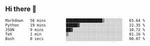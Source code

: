 ## Hi there 👋

<!--START_SECTION:waka-->

```txt
Markdown   56 mins         ████████████████▒░░░░░░░░   65.64 %
Python     19 mins         █████▓░░░░░░░░░░░░░░░░░░░   22.35 %
JSON       9 mins          ██▓░░░░░░░░░░░░░░░░░░░░░░   10.72 %
TeX        1 min           ▒░░░░░░░░░░░░░░░░░░░░░░░░   01.16 %
Bash       0 secs          ░░░░░░░░░░░░░░░░░░░░░░░░░   00.07 %
```

<!--END_SECTION:waka-->

<!--
**OliverShang/OliverShang** is a ✨ _special_ ✨ repository because its `README.md` (this file) appears on your GitHub profile.

Here are some ideas to get you started:

- 🔭 I’m currently working on ...
- 🌱 I’m currently learning ...
- 👯 I’m looking to collaborate on ...
- 🤔 I’m looking for help with ...
- 💬 Ask me about ...
- 📫 How to reach me: ...
- 😄 Pronouns: ...
- ⚡ Fun fact: ...
-->

